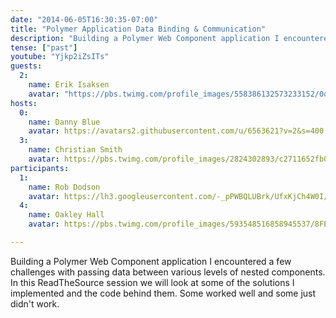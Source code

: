 ```yaml
---
date: "2014-06-05T16:30:35-07:00"
title: "Polymer Application Data Binding & Communication"
description: "Building a Polymer Web Component application I encountered a few challenges with passing data between various levels of nested components. In this ReadTheSource session we will look at some of the solutions I implemented and the code behind them. Some worked well and some just didn't work."
tense: ["past"]
youtube: "Yjkp2iZsITs"
guests:
  2:
    name: Erik Isaksen
    avatar: "https://pbs.twimg.com/profile_images/558386132573233152/0oAL915b.jpeg"
hosts:
  0:
    name: Danny Blue
    avatar: https://avatars2.githubusercontent.com/u/6563621?v=2&s=400
  3:
    name: Christian Smith
    avatar: https://pbs.twimg.com/profile_images/2824302893/c2711652fb0e430b86c801d46f739638.png
participants:
  1:
    name: Rob Dodson
    avatar: https://lh3.googleusercontent.com/-_pPWBQLUBrk/UfxKjCh4W0I/AAAAAAAAATg/TdZz-pGK2Jw/w1332-h1328-no/rob-dodson-picture.jpg
  4:
    name: Oakley Hall
    avatar: https://pbs.twimg.com/profile_images/593548516858945537/8FEVT7fs.jpg

---
```

Building a Polymer Web Component application I encountered a few challenges with passing data between various levels of nested components. In this ReadTheSource session we will look at some of the solutions I implemented and the code behind them. Some worked well and some just didn't work.

